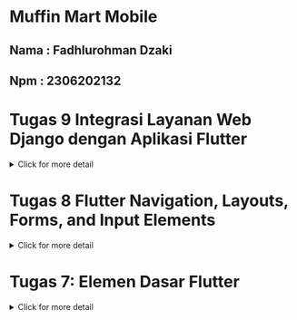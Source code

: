 # Muffin Mart Mobile
## Nama : Fadhlurohman Dzaki
## Npm : 2306202132


# Tugas 9  Integrasi Layanan Web Django dengan Aplikasi Flutter

<details>
<summary>Click for more detail</summary>
<br>

# Jawaban Pertanyaan

### 1. Jelaskan mengapa kita perlu membuat model untuk melakukan pengambilan ataupun pengiriman data JSON? Apakah akan terjadi error jika kita tidak membuat model terlebih dahulu?
Membuat model untuk pengambilan atau pengiriman data JSON sangat diperlukan untuk memastikan proses yang konsisten dan aman dalam pertukaran data. Berikut adalah alasan dan risikonya:

- **Struktur yang Konsisten**  
  Model membantu memastikan struktur data yang diterima atau dikirim selalu sesuai, sehingga meminimalkan kesalahan.
  
- **Validasi Data**  
  Model memverifikasi bahwa data yang diterima sesuai dengan tipe atau aturan yang ditentukan, seperti format tanggal atau tipe integer.

- **Pengelolaan Lebih Mudah**  
  Dengan model, manipulasi data seperti serialisasi atau deserialisasi menjadi lebih sistematis.

- **Error Jika Tidak Membuat Model**  
  Jika tidak membuat model, beberapa error mungkin terjadi, seperti:
  1. Struktur JSON tidak sesuai dengan yang diharapkan.
  2. Data tidak tervalidasi dengan benar.
  3. Aplikasi client atau server mengalami kesulitan memahami data.



### 2. Jelaskan fungsi dari library http yang sudah kamu implementasikan pada tugas ini
Saya menggunakan library `pbp_django_auth`. Library `pbp_django_auth` di Flutter mempermudah implementasi otentikasi antara aplikasi Flutter dan Django. Berikut adalah fungsi utamanya:

- **Otomatisasi Proses Otentikasi**  
  Library ini menyediakan cara mudah untuk login dan logout pengguna dengan metode seperti `request.login()` dan `request.logout()`. Setelah login, cookie sesi disimpan dan digunakan untuk autentikasi pada permintaan selanjutnya.

- **Manajemen Cookie**  
  Secara otomatis menangani pengambilan dan pengiriman cookie CSRF dan sesi antara Flutter dan Django. Ini memungkinkan pengiriman permintaan yang memerlukan otentikasi (seperti endpoint dengan decorator `@login_required`) tanpa konfigurasi tambahan.

- **Integrasi Mudah dengan Provider**  
  Dengan memanfaatkan `Provider`, library ini memungkinkan instance `CookieRequest` dibagikan ke seluruh komponen aplikasi, sehingga setiap bagian aplikasi dapat mengakses status otentikasi dan melakukan permintaan API yang aman.

- **Mendukung Operasi HTTP**  
  Menyediakan metode seperti `request.get()`, `request.post()`, dan `request.postJson()` untuk melakukan operasi pengambilan atau pengiriman data ke server Django. Data dikirim dalam format yang kompatibel dengan Django, termasuk JSON dan data form.

- **Pengelolaan Status Login**  
  Library ini memiliki properti seperti `request.loggedIn` untuk memeriksa status login pengguna secara real-time, membantu dalam menampilkan UI yang berbeda untuk pengguna yang sudah login dan belum login.

- **Keamanan Tambahan**  
  Dengan konfigurasi CORS dan pengaturan cookie di Django (seperti `CSRF_COOKIE_SECURE` dan `SESSION_COOKIE_SAMESITE`), library ini menjaga keamanan komunikasi antara Flutter dan Django.



### 3. Jelaskan fungsi dari CookieRequest dan jelaskan mengapa instance CookieRequest perlu untuk dibagikan ke semua komponen di aplikasi Flutter.
Fungsi dari `CookieRequest` dalam aplikasi adalah untuk menyimpan informasi otentikasi, seperti cookie atau token, sehingga mempermudah pengelolaan sesi pengguna. Dengan membagikan instance `CookieRequest` ke seluruh komponen aplikasi melalui `Provider`, setiap bagian aplikasi dapat memanfaatkan status otentikasi tanpa perlu login ulang. Hal ini memastikan data pengguna tetap konsisten di seluruh aplikasi, menghemat waktu, dan mencegah duplikasi proses autentikasi.



### 4. Jelaskan mekanisme pengiriman data mulai dari input hingga dapat ditampilkan pada Flutter.
Mekanisme pengiriman data dari input hingga ditampilkan di Flutter melibatkan langkah-langkah berikut:

1. Pengguna mengisi data di form aplikasi Flutter.
2. Flutter mengirim data ke server Django menggunakan permintaan HTTP, misalnya melalui library `pbp_django_auth`.
3. Django menerima data, memprosesnya (seperti menyimpan ke database atau melakukan validasi), dan menghasilkan respons dalam format JSON.
4. Respons dari server diterima oleh Flutter, didekode, dan ditampilkan di UI menggunakan widget seperti `ListView` atau `Text`.



### 5.  Jelaskan mekanisme autentikasi dari login, register, hingga logout. Mulai dari input data akun pada Flutter ke Django hingga selesainya proses autentikasi oleh Django dan tampilnya menu pada Flutter.
Proses autentikasi melibatkan interaksi antara Flutter dan Django sebagai berikut:

1. **Registrasi**  
   Flutter mengirim data akun seperti username, email, dan password ke endpoint Django untuk diverifikasi dan disimpan di database.

2. **Login**  
   Flutter mengirim data username dan password ke server Django untuk divalidasi. Jika valid, Django mengatur cookie sesi dan mengirimkannya kembali ke Flutter. Cookie ini digunakan untuk permintaan berikutnya yang membutuhkan autentikasi.

3. **Logout**  
   Saat logout, Django menghapus sesi atau token, memberitahu Flutter untuk mengarahkan pengguna kembali ke halaman login.

Proses ini memastikan otentikasi yang aman dan memungkinkan integrasi yang mulus antara server dan aplikasi Flutter.



### 6.  Jelaskan bagaimana cara kamu mengimplementasikan checklist di atas secara step-by-step! (bukan hanya sekadar mengikuti tutorial).

1. Membuat register.dart dan login.dart sebagai halaman untuk register dan login bagi user.
2. Mengintegrasikan sistem autentikasi django dengan proyek fultter dengan menginstall django-cors-headers pada proyek django dan menginstall package pbp_django_auth
pada proyek flutter kemudian menerapkannya pada bagian yang diperlukan.
3. Membuat model kustom sesuai dengan proyek django
    ```dart
    

    import 'dart:convert';

    List<Product> productEntryFromJson(String str) => List<Product>.from(json.decode(str).map((x) => Product.fromJson(x)));

    String productEntryFromJSon(List<Product> data) => json.encode(List<dynamic>.from(data.map((x) => x.toJson())));

    class Product {
        String model;
        String pk;
        Fields fields;

        Product({
            required this.model,
            required this.pk,
            required this.fields,
        });

        factory Product.fromJson(Map<String, dynamic> json) => Product(
            model: json["model"],
            pk: json["pk"],
            fields: Fields.fromJson(json["fields"]),
        );

        Map<String, dynamic> toJson() => {
            "model": model,
            "pk": pk,
            "fields": fields.toJson(),
        };
    }

    class Fields {
        int user;
        String name;
        int price;
        String description;
        int quantity;

        Fields({
            required this.user,
            required this.name,
            required this.price,
            required this.description,
            required this.quantity,
        });

        factory Fields.fromJson(Map<String, dynamic> json) => Fields(
            user: json["user"],
            name: json["name"],
            price: json["price"],
            description: json["description"],
            quantity: json["quantity"],
        );

        Map<String, dynamic> toJson() => {
            "user": user,
            "name": name,
            "price": price,
            "description": description,
            "quantity": quantity,
        };
    }


    ```
4. Membuat halaman untuk menampilkan semua item yang terdapat pada endpoint JSON di Django

    ```dart
    import 'package:flutter/material.dart';
    import 'package:muffinmart_mobile/models/product_entry.dart';
    import 'package:pbp_django_auth/pbp_django_auth.dart';
    import 'package:provider/provider.dart';

    import 'package:muffinmart_mobile/widgets/left_drawer.dart';

    class ProductEntryPage extends StatefulWidget {
    const ProductEntryPage({super.key});

    @override
    State<ProductEntryPage> createState() => _ProductEntryPageState();
    }

    class _ProductEntryPageState extends State<ProductEntryPage> {
    Future<List<Product>> fetchProduct(CookieRequest request) async {
        // TODO: Ganti URL dan jangan lupa tambahkan trailing slash (/) di akhir URL!
        final response = await request.get('http://127.0.0.1:8000/json/');
        
        // Melakukan decode response menjadi bentuk json
        var data = response;
        

        List<Product> listProduct = [];
        for (var d in data) {
        if (d != null) {
            listProduct.add(Product.fromJson(d));
        }
        }
        return listProduct;
    }

    @override
    Widget build(BuildContext context) {
        final request = context.watch<CookieRequest>();
        return Scaffold(
        appBar: AppBar(
            title: const Text('produk List'),
        ),
        drawer: const LeftDrawer(),
        body: FutureBuilder(
            future: fetchProduct(request),
            builder: (context, AsyncSnapshot snapshot) {
            if (snapshot.data == null) {
                return const Center(child: CircularProgressIndicator());
            } else {
                if (!snapshot.hasData) {
                return const Column(
                    children: [
                    Text(
                        'Belum ada data produk di muffinmart.',
                        style: TextStyle(fontSize: 20, color: Color(0xff59A5D8)),
                    ),
                    SizedBox(height: 8),
                    ],
                );
                } else {
                return ListView.builder(
                    itemCount: snapshot.data!.length,
                    itemBuilder: (_, index) => Container(
                    margin:
                        const EdgeInsets.symmetric(horizontal: 16, vertical: 12),
                    padding: const EdgeInsets.all(20.0),
                    child: Column(
                        mainAxisAlignment: MainAxisAlignment.start,
                        crossAxisAlignment: CrossAxisAlignment.start,
                        children: [
                        Text(
                            "${snapshot.data![index].fields.name}",
                            style: const TextStyle(
                            fontSize: 18.0,
                            fontWeight: FontWeight.bold,
                            ),
                        ),
                        const SizedBox(height: 10),
                        Text("${snapshot.data![index].fields.name}"),
                        const SizedBox(height: 10),
                        Text("${snapshot.data![index].fields.price}"),
                        const SizedBox(height: 10),
                        Text("${snapshot.data![index].fields.description}"),
                        const SizedBox(height: 10),
                        Text("${snapshot.data![index].fields.quantity}")
                        ],
                    ),
                    ),
                );
                }
            }
            },
        ),
        );
    }
    }
    ```
5. Melakukan filter pada halaman daftar item dengan hanya menampilkan item yang terasosiasi dengan pengguna yang login dengan method fetchProduct dengan paramater CookieRequest pada bagian ini di list_productentry.dart
    ```dart
    Future<List<Product>> fetchProduct(CookieRequest request) async {
    // TODO: Ganti URL dan jangan lupa tambahkan trailing slash (/) di akhir URL!
    final response = await request.get('http://127.0.0.1:8000/json/');
    
    // Melakukan decode response menjadi bentuk json
    var data = response;
    

    List<Product> listProduct = [];
    for (var d in data) {
      if (d != null) {
        listProduct.add(Product.fromJson(d));
      }
    }
    return listProduct;
  }
    ```
</details>


# Tugas 8 Flutter Navigation, Layouts, Forms, and Input Elements
<details>
<summary>Click for more detail</summary>
<br>

1. Apa kegunaan const di Flutter? Jelaskan apa keuntungan ketika menggunakan const pada kode Flutter. Kapan sebaiknya kita menggunakan const, dan kapan sebaiknya tidak digunakan?

    const digunakan untuk menyatakan bahwa sebuah objek atau widget tidak akan berubah setelah didefinisikan. Dengan kata lain, objek tersebut bersifat immutable (tidak dapat diubah), sehingga kompilator atau runtime Flutter dapat mengoptimalkan penggunaannya.

    ### Keuntungan Menggunakan const
    * Optimasi Memori: Objek const hanya akan dibuat satu kali dalam memori. Flutter akan menggunakan objek yang sama untuk semua instance const dengan nilai yang sama. Ini membantu mengurangi penggunaan memori, terutama pada elemen UI yang sering dibuat ulang, seperti Text, Icon, atau Container.

    * Peningkatan Performa: Flutter tidak perlu membangun ulang objek const yang tidak berubah, yang mempercepat proses rendering UI. Hal ini sangat bermanfaat dalam widget hierarki yang kompleks di mana widget tidak berubah seiring waktu.

    * Optimasi Proses Rendering: Dengan menggunakan const, Flutter dapat dengan cepat mengenali bahwa widget tertentu tidak memerlukan pembaruan, sehingga rendering menjadi lebih 
    efisien.

    ### Kapan Sebaiknya Menggunakan const

    Gunakan const jika kita tahu bahwa widget atau nilai tidak akan berubah selama runtime, seperti pada widget statis seperti Text, Icon, Padding, atau Container yang hanya menampilkan data tetap. Gunakan juga const di mana kita dapat mengatur nilai tetap (literal), seperti string atau angka, dalam widget atau parameter lainnya.

    ### Kapan Sebaiknya Tidak Menggunakan const
    
    Tidak perlu menggunakan `const` jika nilai widget atau objek dapat berubah selama runtime. Misalnya, jika kita memiliki widget yang bergantung pada data dinamis atau variabel stateful yang akan berubah, maka jangan gunakan `const`. Pada widget yang memerlukan perubahan berdasarkan interaksi pengguna atau variabel yang diambil dari API, penggunaan `const` tidak disarankan karena Flutter perlu membangun ulang widget tersebut saat data berubah.

2.  Jelaskan dan bandingkan penggunaan Column dan Row pada Flutter. Berikan contoh implementasi dari masing-masing layout widget ini!

    


    `Column` dan `Row` adalah dua widget tata letak (layout widgets) dasar di Flutter yang digunakan untuk menyusun widget anak (children) secara vertikal (`Column`) dan horizontal (`Row`).

    - **Column**: Menyusun widget secara vertikal dari atas ke bawah.
    - **Row**: Menyusun widget secara horizontal dari kiri ke kanan.

    ### Perbedaan Utama Column dan Row
    | Aspek       | Column                                                | Row                                                |
    |-------------|-------------------------------------------------------|----------------------------------------------------|
    | Arah Layout | Vertikal (atas ke bawah)                              | Horizontal (kiri ke kanan)                         |
    | Alignment   | `crossAxisAlignment` mengatur sejajar secara horizontal | `crossAxisAlignment` mengatur sejajar secara vertikal |
    | Overflow    | Bisa menyebabkan overflow vertikal                    | Bisa menyebabkan overflow horizontal               |
    | Digunakan Ketika | Membutuhkan layout vertikal | Membutuhkan layout horizontal |

    ### Contoh Implementasi `Column`
    Berikut adalah contoh penggunaan `Column` untuk menyusun widget `Text` secara vertikal:

    ```dart
    import 'package:flutter/material.dart';

    class ColumnExample extends StatelessWidget {
    @override
    Widget build(BuildContext context) {
        return Scaffold(
        appBar: AppBar(title: const Text('Column Example')),
        body: Column(
            mainAxisAlignment: MainAxisAlignment.center,
            crossAxisAlignment: CrossAxisAlignment.start,
            children: const [
            Text("This is line 1"),
            Text("This is line 2"),
            Text("This is line 3"),
            ],
        ),
        );
    }
    }
    ```

    ### Contoh Implementasi `Row`
    Berikut adalah contoh penggunaan `Row` untuk menyusun widget `Text` secara horizontal:

    ```dart
    import 'package:flutter/material.dart';

    class RowExample extends StatelessWidget {
    @override
    Widget build(BuildContext context) {
        return Scaffold(
        appBar: AppBar(title: const Text('Row Example')),
        body: Row(
            mainAxisAlignment: MainAxisAlignment.spaceAround,
            crossAxisAlignment: CrossAxisAlignment.center,
            children: const [
            Text("Item 1"),
            Text("Item 2"),
            Text("Item 3"),
            ],
        ),
        );
    }
    }
    ```
3.  Sebutkan apa saja elemen input yang kamu gunakan pada halaman form yang kamu buat pada tugas kali ini. Apakah terdapat elemen input Flutter lain yang tidak kamu gunakan pada tugas ini? Jelaskan!

    Pada form ini, elemen input yang saya gunakan adalah `TextFormField` untuk menerima masukan data produk, yang mencakup elemen berikut:

    1. **Name**: Untuk memasukkan nama produk.
    2. **Description**: Untuk memasukkan deskripsi produk.
    3. **Price**: Untuk memasukkan harga produk, yang diformat sebagai angka.
    4. **Amount**: Untuk memasukkan jumlah produk, yang juga diformat sebagai angka.

    Ada beberapa elemen input Flutter lain yang belum digunakan dalam tugas ini, antara lain:

    - **DropdownButtonFormField**: Dapat digunakan untuk memilih satu opsi dari daftar pilihan yang tersedia. Cocok jika ingin memberikan pilihan kategori produk.
    - **Checkbox**: Berguna jika ada atribut produk yang dapat aktif atau tidak, misalnya untuk menandai apakah produk ini tersedia atau tidak.
    - **Switch**: Cocok untuk fitur yang aktif atau nonaktif, mirip seperti checkbox namun tampilannya berbeda.
    - **Slider**: Bisa digunakan untuk mengatur rentang nilai, misalnya dalam menentukan diskon atau nilai persentase.
    - **Radio**: Berguna untuk memilih satu opsi dari beberapa pilihan yang eksklusif.

   
4. Bagaimana cara kamu mengatur tema (theme) dalam aplikasi Flutter agar aplikasi yang dibuat konsisten? Apakah kamu mengimplementasikan tema pada aplikasi yang kamu buat?

    Saya menerapkan tema (theme) dalam aplikasi Flutter saya melalui `ThemeData` di kelas utama `MaterialApp`. Tema ini memungkinkan saya untuk mengonfigurasi skema warna, gaya teks, dan berbagai elemen visual lainnya secara menyeluruh di aplikasi. Pada aplikasi MuffinMart, saya telah menggunakan `colorScheme` yang menetapkan `primarySwatch` dengan warna utama, seperti `Colors.brown`, serta warna sekunder untuk menjaga tampilan yang konsisten. Dengan pengaturan ini, elemen-elemen seperti `AppBar`, `Drawer`, dan `Card` di berbagai halaman menggunakan warna yang sama dari skema tema, menciptakan konsistensi tampilan di seluruh aplikasi.

5. Bagaimana cara kamu menangani navigasi dalam aplikasi dengan banyak halaman pada Flutter?

    Saya menggunakan Navigator dan MaterialPageRoute untuk menangani navigasi antar halaman. Dengan Navigator, saya dapat menambahkan atau menghapus halaman dari stack, yang memudahkan untuk berpindah antar halaman. Untuk menavigasi ke halaman baru, saya menggunakan Navigator.push bersama MaterialPageRoute, yang memungkinkan saya memanggil halaman tujuan dengan animasi standar. Jika saya perlu kembali ke halaman sebelumnya, saya menggunakan Navigator.pop. Selain itu, saya juga menggunakan Navigator.pushReplacement untuk menggantikan halaman saat ini dengan halaman baru, seperti pada navigasi halaman utama dan tambah product di drawer.

</details>

# Tugas 7: Elemen Dasar Flutter
<details>
<summary>Click for more detail</summary>
 <br>

1. Jelaskan apa yang dimaksud dengan stateless widget dan stateful widget, dan jelaskan perbedaan dari keduanya.

    * Stateless Widget: Stateless widget adalah widget yang tidak memiliki state yang dapat berubah setelah widget itu dibuat. Artinya, tampilan dari widget ini statis atau tetap, dan tidak akan berubah secara dinamis. Stateless widget cocok untuk menampilkan UI yang tidak akan berubah, seperti ikon, teks, atau gambar yang tidak interaktif. Contoh dari stateless widget adalah Text, Icon, dan Image.

    * Stateful Widget: Stateful widget adalah widget yang memiliki state dan dapat berubah sepanjang masa hidupnya. Ini berarti tampilan dari widget ini bisa berubah berdasarkan state-nya, seperti ketika pengguna melakukan interaksi atau ketika data diperbarui. Stateful widget biasanya digunakan untuk widget yang interaktif, seperti tombol yang bisa di-tap, slider, atau switch. Contoh dari stateful widget adalah Checkbox, Switch, dan Slider.

    Perbedaan utama: Stateless widget tidak berubah selama aplikasi berjalan, sementara stateful widget dapat berubah-ubah karena dipengaruhi oleh state yang di-update.

2. Sebutkan widget apa saja yang kamu gunakan pada proyek ini dan jelaskan fungsinya.

    * Scaffold:<br>
    Fungsi: Menyediakan struktur dasar halaman seperti AppBar dan body.<br>
    Penggunaan: Scaffold menjadi wadah utama yang membentuk halaman aplikasi, memberikan tampilan dasar dengan AppBar di atas dan body di tengah.

    * AppBar:<br>
    Fungsi: Menampilkan judul halaman atau aplikasi di bagian atas.<br>
    Penggunaan: Menampilkan judul "MuffinMart" dengan warna teks putih dan background yang diambil dari tema aplikasi.

    * Padding:<br>
    Fungsi: Memberikan ruang (padding) di sekitar widget agar tampilan lebih rapi.<br>
    Penggunaan: Menerapkan padding di sekitar body Scaffold dan beberapa widget lain seperti teks sambutan.

    * Column:<br>
    Fungsi: Menyusun widget secara vertikal (top-down).<br>
    Penggunaan: Menyusun informasi NPM, nama, kelas, serta teks sambutan, dan grid item.

    * Row:<br>
    Fungsi: Menyusun widget secara horizontal (kiri-kanan).<br>
    Penggunaan: Digunakan untuk menampilkan 3 widget InfoCard secara horizontal, masing-masing berisi informasi NPM, nama, dan kelas.

    * InfoCard (custom widget):<br>
    Fungsi: Menampilkan kartu informasi dengan judul (title) dan isi (content) yang diberikan sebagai parameter.<br>
    Penggunaan: Terdapat tiga InfoCard di dalam Row, masing-masing berisi informasi NPM, nama, dan kelas.

    * Card:<br>
    Fungsi: Membuat tampilan kotak dengan efek bayangan, yang umumnya digunakan untuk menampilkan informasi tertentu dalam bentuk kartu.<br>
    Penggunaan: Digunakan di dalam InfoCard untuk menampilkan informasi seperti NPM, nama, dan kelas.

    * Text:<br>
    Fungsi: Menampilkan teks di layar.<br>
    Penggunaan: Digunakan di berbagai tempat untuk menampilkan judul aplikasi, teks sambutan, serta judul dan isi di dalam InfoCard dan ItemCard.

    * GridView.count:<br>
    Fungsi: Menyusun widget dalam bentuk grid dengan jumlah kolom yang ditentukan.<br>
    Penggunaan: Membuat grid dengan 3 kolom untuk menampilkan ItemCard sesuai dengan item yang ada di items list.

    * ItemCard (custom widget):<br>
    Fungsi: Menampilkan kartu yang berisi ikon dan nama untuk setiap item dalam items list.<br>
    Penggunaan: Menampilkan kartu yang berisi informasi dan ikon yang dapat ditekan untuk menampilkan SnackBar.

    * Material:<br>
    Fungsi: Menentukan warna latar belakang dari tema aplikasi dan memberikan tampilan material pada kartu.<br>
    Penggunaan: Digunakan dalam ItemCard untuk mengatur warna background yang konsisten dengan tema aplikasi.

    * InkWell:<br>
    Fungsi: Membuat efek klik atau tap pada widget dan mengatur aksi saat widget ditekan.<br>
    Penggunaan: Digunakan di dalam ItemCard untuk mendeteksi klik pada kartu dan menampilkan SnackBar.

    * SnackBar:<br>
    Fungsi: Menampilkan notifikasi singkat di bagian bawah layar.<br>
    Penggunaan: Saat ItemCard ditekan, SnackBar muncul menampilkan pesan bahwa tombol telah ditekan.

    * Icon:<br>
    Fungsi: Menampilkan ikon sesuai dengan IconData yang diberikan.<br>
    Penggunaan: Menampilkan ikon di dalam ItemCard untuk mewakili setiap item, seperti list, add, dan logout.

    * SizedBox:<br>
    Fungsi: Memberikan jarak atau ukuran khusus pada layout.<br>
    Penggunaan: Memberikan jarak vertikal antara InfoCard dan teks sambutan.

3. Apa fungsi dari setState()? Jelaskan variabel apa saja yang dapat terdampak dengan fungsi tersebut.

    setState() adalah fungsi yang digunakan dalam stateful widget untuk memperbarui tampilan (UI) aplikasi saat ada perubahan pada state widget tersebut. Ketika setState() dipanggil, Flutter akan membangun ulang widget terkait dengan memperbarui state baru yang dihasilkan.

    Variabel yang Dapat Terdampak: Variabel-variabel yang disimpan dalam kelas state dari widget yang ingin di-update, seperti variabel yang menampung data dari input pengguna, counter, status checklist, atau data yang diperoleh dari server.

4. Jelaskan perbedaan antara const dengan final.

    * const: Digunakan untuk mendeklarasikan nilai yang bersifat tetap dan sudah diketahui saat waktu kompilasi. const ini benar-benar konstan dan bersifat immutable (tidak dapat diubah sama sekali).
    * final: Digunakan untuk mendeklarasikan nilai yang hanya diinisialisasi sekali (immutable) dan nilainya bisa ditentukan di waktu runtime, bukan hanya waktu kompilasi.

    Perbedaan utama: const hanya bisa digunakan jika nilai sudah diketahui pada waktu kompilasi, sementara final bisa digunakan untuk nilai yang akan ditentukan di runtime namun hanya sekali saja.

5. Jelaskan bagaimana cara kamu mengimplementasikan checklist-checklist di atas.

    * Menggenerate proyek flutter baru dengan command ```flutter create <APP_NAME>```
    * Merapikan struktur proyek dengan membuat file ```menu.dart``` pada direktori proyek kemudian memindahan class MyHomePage dan class _MyHomePageState di file ```main.dart``` ke file ```menu.dart```
    * Mengubah tema aplikasi dengan 
    ```dart
         colorScheme: ColorScheme.fromSwatch(
            primarySwatch: Colors.brown,
          ).copyWith(secondary: Colors.brown[400]),
    ```
    * Membuat tombol Lihat Daftar Produk, Tambah Produk, Logout dan snackbar kemudian menintegrasikannya untuk ditampilkan di MyHomePage pada ```menu.dart```
    ```dart
    class MyHomePage extends StatelessWidget {
        MyHomePage({super.key});

        final String npm = '2306202132'; // NPM
        final String name = 'Fadhlurohman Dzaki'; // Nama
        final String className = 'PBP C'; // Kelas

        final List<ItemHomepage> items = [
            ItemHomepage("Lihat Daftar Produk", Icons.list),
            ItemHomepage("Tambah Produk", Icons.add),
            ItemHomepage("Logout", Icons.logout),
        ];

        @override
    Widget build(BuildContext context) {
        // Scaffold menyediakan struktur dasar halaman dengan AppBar dan body.
        return Scaffold(
        // AppBar adalah bagian atas halaman yang menampilkan judul.
        appBar: AppBar(
            // Judul aplikasi " muffinmart Tracker" dengan teks putih dan tebal.
            title: const Text(
            'MuffinMart',
            style: TextStyle(
                color: Colors.white,
                fontWeight: FontWeight.bold,
            ),
            ),
            // Warna latar belakang AppBar diambil dari skema warna tema aplikasi.
            backgroundColor: Theme.of(context).colorScheme.primary,
        ),
        // Body halaman dengan padding di sekelilingnya.
        body: Padding(
            padding: const EdgeInsets.all(16.0),
            // Menyusun widget secara vertikal dalam sebuah kolom.
            child: Column(
            crossAxisAlignment: CrossAxisAlignment.center,
            children: [
                // Row untuk menampilkan 3 InfoCard secara horizontal.
                Row(
                mainAxisAlignment: MainAxisAlignment.spaceEvenly,
                children: [
                    InfoCard(title: 'NPM', content: npm),
                    InfoCard(title: 'Name', content: name),
                    InfoCard(title: 'Class', content: className),
                ],
                ),

                // Memberikan jarak vertikal 16 unit.
                const SizedBox(height: 16.0),

                // Menempatkan widget berikutnya di tengah halaman.
                Center(
                child: Column(
                    // Menyusun teks dan grid item secara vertikal.

                    children: [
                    // Menampilkan teks sambutan dengan gaya tebal dan ukuran 18.
                    const Padding(
                        padding: EdgeInsets.only(top: 16.0),
                        child: Text(
                        'Welcome to MuffinMart',
                        style: TextStyle(
                            fontWeight: FontWeight.bold,
                            fontSize: 18.0,
                        ),
                        ),
                    ),

                    // Grid untuk menampilkan ItemCard dalam bentuk grid 3 kolom.
                    GridView.count(
                        primary: true,
                        padding: const EdgeInsets.all(20),
                        crossAxisSpacing: 10,
                        mainAxisSpacing: 10,
                        crossAxisCount: 3,
                        // Agar grid menyesuaikan tinggi kontennya.
                        shrinkWrap: true,

                        // Menampilkan ItemCard untuk setiap item dalam list items.
                        children: items.map((ItemHomepage item) {
                        return ItemCard(item);
                        }).toList(),
                    ),
                    ],
                ),
                ),
            ],
            ),
        ),
        );
    }
    }



    class InfoCard extends StatelessWidget {
    // Kartu informasi yang menampilkan title dan content.

    final String title;  // Judul kartu.
    final String content;  // Isi kartu.

    const InfoCard({super.key, required this.title, required this.content});

    @override
    Widget build(BuildContext context) {
        return Card(
        // Membuat kotak kartu dengan bayangan dibawahnya.
        elevation: 2.0,
        child: Container(
            // Mengatur ukuran dan jarak di dalam kartu.
            width: MediaQuery.of(context).size.width / 3.5, // menyesuaikan dengan lebar device yang digunakan.
            padding: const EdgeInsets.all(16.0),
            // Menyusun title dan content secara vertikal.
            child: Column(
            children: [
                Text(
                title,
                style: const TextStyle(fontWeight: FontWeight.bold),
                ),
                const SizedBox(height: 8.0),
                Text(content),
            ],
            ),
        ),
        );
    }
    }

    class ItemHomepage {
        final String name;
        final IconData icon;

        ItemHomepage(this.name, this.icon);
    }


    class ItemCard extends StatelessWidget {
    // Menampilkan kartu dengan ikon dan nama.

    final ItemHomepage item; 
    
    const ItemCard(this.item, {super.key}); 

    @override
    Widget build(BuildContext context) {
        return Material(
        // Menentukan warna latar belakang dari tema aplikasi.
        color: Theme.of(context).colorScheme.secondary,
        // Membuat sudut kartu melengkung.
        borderRadius: BorderRadius.circular(12),
        
        child: InkWell(
            // Aksi ketika kartu ditekan.
            onTap: () {
            // Menampilkan pesan SnackBar saat kartu ditekan.
            ScaffoldMessenger.of(context)
                ..hideCurrentSnackBar()
                ..showSnackBar(
                SnackBar(content: Text("Kamu telah menekan tombol ${item.name}!"))
                );
            },
            // Container untuk menyimpan Icon dan Text
            child: Container(
            padding: const EdgeInsets.all(8),
            child: Center(
                child: Column(
                // Menyusun ikon dan teks di tengah kartu.
                mainAxisAlignment: MainAxisAlignment.center,
                children: [
                    Icon(
                    item.icon,
                    color: Colors.white,
                    size: 30.0,
                    ),
                    const Padding(padding: EdgeInsets.all(3)),
                    Text(
                    item.name,
                    textAlign: TextAlign.center,
                    style: const TextStyle(color: Colors.white),
                    ),
                ],
                ),
            ),
            ),
        ),
        );
    }
    
    }

    ```
</details>


